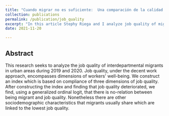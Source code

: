 ```yaml
---
title: "Cuando migrar no es suficiente:  Una comparación de la calidad del empleo de los migrantes y no migrantes en el Perú urbano en el 2019 y 2020"
collection: publications
permalink: /publication/job_quality
excerpt: "In this article Stephy Riega and I analyze job quality of migrants during 2019 and 2020. After a brief literature review we etimate a generalized ordinal logit to find the relation between migrantory situation and characteristics with job quality"
date: 2021-11-20

---
```


## Abstract

This research seeks to analyze the job quality of interdepartmental migrants in urban areas during 2019 and 2020. Job quality, under the decent work approach, encompasses dimensions of workers' well-being. We construct an index which is based on compliance of  three dimensions of job quality. After constructing the index and finding that job quality deteriorated, we find, using a generalized ordinal logit, that there is no-relation between being migrant and job quality. Nonetheless there are other sociodemographic characteristics that migrants usually share which are linked to the lowest job quality.



